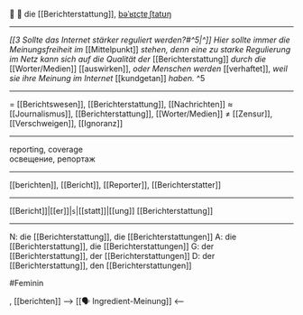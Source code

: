 📰 🔴 die [[Berichterstattung]], [bəˈʁɪçtɐˌʃtatʊŋ](https://youglish.com/pronounce/Berichterstattung/german)

---
*[[3 Sollte das Internet stärker reguliert werden?#^5|^]]* _Hier sollte immer die Meinungsfreiheit im_ [[Mittelpunkt]] _stehen, denn eine zu starke Regulierung im Netz kann sich auf die Qualität der_ [[Berichterstattung]] _durch die_ [[Worter/Medien]] [[auswirken]], _oder Menschen werden_ [[verhaftet]], _weil sie ihre Meinung im Internet_ [[kundgetan]] _haben._ ^5


---
= [[Berichtswesen]], [[Berichterstattung]], [[Nachrichten]]
≈ [[Journalismus]], [[Berichterstattung]], [[Worter/Medien]]
≠ [[Zensur]], [[Verschweigen]], [[Ignoranz]]

---
reporting, coverage  
освещение, репортаж

---
[[berichten]], [[Bericht]], [[Reporter]], [[Berichterstatter]]

---
[[Bericht]]|[[er]]|`s`|[[statt]]|[[ung]]
[[Berichterstattung]]


---
N: die [[Berichterstattung]], die [[Berichterstattungen]]
A: die [[Berichterstattung]], die [[Berichterstattungen]]
G: der [[Berichterstattung]], der [[Berichterstattungen]]
D: der [[Berichterstattung]], den [[Berichterstattungen]]


#Feminin 

, [[berichten]]
--> [[🗣️ Ingredient-Meinung]] <--